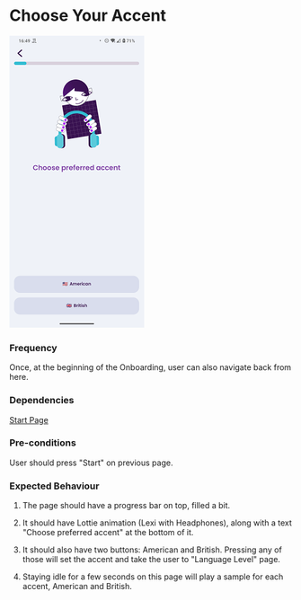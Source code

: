 # Choose Your Accent

![ChooseYourAccent](../_media/Onboarding/ChooseYourAccent.png)

### Frequency

Once, at the beginning of the Onboarding, user can also navigate back from here.

### Dependencies

[Start Page](docs/onboarding/StartPage.md)

### Pre-conditions

User should press "Start" on previous page.

### Expected Behaviour

1. The page should have a progress bar on top, filled a bit.

2. It should have Lottie animation (Lexi with Headphones), along with a text "Choose preferred accent" at the bottom of it.

3. It should also have two buttons: American and British.
Pressing any of those will set the accent and take the user to "Language Level" page.

4. Staying idle for a few seconds on this page will play a sample for each accent, American and British.
